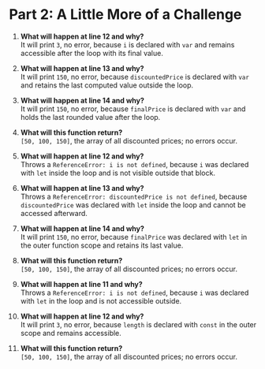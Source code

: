 # Part 2: A Little More of a Challenge

1. **What will happen at line 12 and why?**  
   It will print `3`, no error, because `i` is declared with `var` and remains accessible after the loop with its final value.

2. **What will happen at line 13 and why?**  
   It will print `150`, no error, because `discountedPrice` is declared with `var` and retains the last computed value outside the loop.

3. **What will happen at line 14 and why?**  
   It will print `150`, no error, because `finalPrice` is declared with `var` and holds the last rounded value after the loop.

4. **What will this function return?**  
   `[50, 100, 150]`, the array of all discounted prices; no errors occur.

5. **What will happen at line 12 and why?**  
   Throws a `ReferenceError: i is not defined`, because `i` was declared with `let` inside the loop and is not visible outside that block.

6. **What will happen at line 13 and why?**  
   Throws a `ReferenceError: discountedPrice is not defined`, because `discountedPrice` was declared with `let` inside the loop and cannot be accessed afterward.

7. **What will happen at line 14 and why?**  
   It will print `150`, no error, because `finalPrice` was declared with `let` in the outer function scope and retains its last value.

8. **What will this function return?**  
   `[50, 100, 150]`, the array of all discounted prices; no errors occur.

9. **What will happen at line 11 and why?**  
   Throws a `ReferenceError: i is not defined`, because `i` was declared with `let` in the loop and is not accessible outside.

10. **What will happen at line 12 and why?**  
    It will print `3`, no error, because `length` is declared with `const` in the outer scope and remains accessible.

11. **What will this function return?**  
    `[50, 100, 150]`, the array of all discounted prices; no errors occur.
